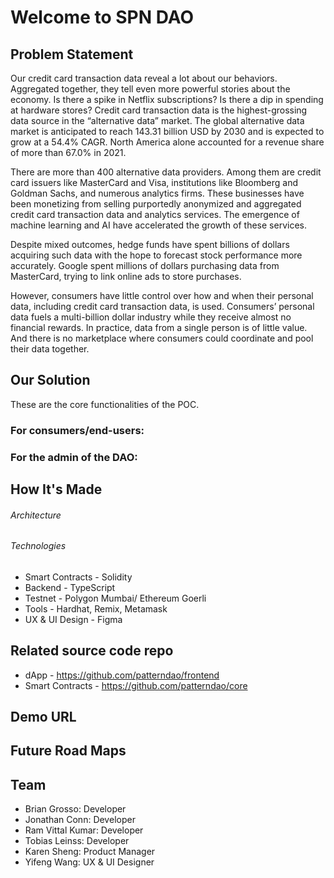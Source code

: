 

# Welcome to SPN DAO


## Problem Statement

Our credit card transaction data reveal a lot about our behaviors. Aggregated together, they tell even more powerful stories about the economy. Is there a spike in Netflix subscriptions? Is there a dip in spending at hardware stores? Credit card transaction data is the highest-grossing data source in the “alternative data” market. The global alternative data market is anticipated to reach 143.31 billion USD by 2030 and is expected to grow at a 54.4% CAGR. North America alone accounted for a revenue share of more than 67.0% in 2021. 

There are more than 400 alternative data providers. Among them are credit card issuers like MasterCard and Visa, institutions like Bloomberg and Goldman Sachs, and numerous analytics firms. These businesses have been monetizing from selling purportedly anonymized and aggregated credit card transaction data and analytics services. The emergence of machine learning and AI have accelerated the growth of these services.

Despite mixed outcomes, hedge funds have spent billions of dollars acquiring such data with the hope to forecast stock performance more accurately. Google spent millions of dollars purchasing data from MasterCard, trying to link online ads to store purchases. 

However, consumers have little control over how and when their personal data, including credit card transaction data, is used. Consumers’ personal data fuels a multi-billion dollar industry while they receive almost no financial rewards. In practice, data from a single person is of little value. And there is no marketplace where consumers could coordinate and pool their data together. 


## Our Solution

These are the core functionalities of the POC. 

### For consumers/end-users: 

### For the admin of the DAO:

## How It's Made

###### Architecture

###### Technologies

- Smart Contracts - Solidity
- Backend - TypeScript
- Testnet - Polygon Mumbai/ Ethereum Goerli
- Tools - Hardhat, Remix, Metamask
- UX & UI Design - Figma

## Related source code repo

* dApp - https://github.com/patterndao/frontend
* Smart Contracts - https://github.com/patterndao/core

## Demo URL


##  Future Road Maps


## Team

* Brian Grosso: Developer
* Jonathan Conn: Developer
* Ram Vittal Kumar: Developer
* Tobias Leinss: Developer
* Karen Sheng: Product Manager
* Yifeng Wang: UX & UI Designer
